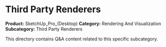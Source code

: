 # Third Party Renderers

**Product:** SketchUp_Pro_(Desktop)
**Category:** Rendering And Visualization
**Subcategory:** Third Party Renderers

This directory contains Q&A content related to this specific subcategory.
